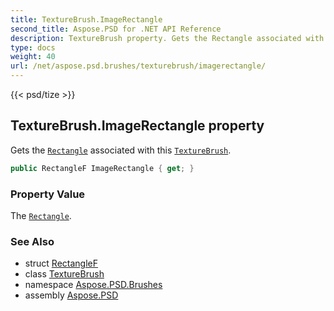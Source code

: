 ```yaml
---
title: TextureBrush.ImageRectangle
second_title: Aspose.PSD for .NET API Reference
description: TextureBrush property. Gets the Rectangle associated with this TextureBrush
type: docs
weight: 40
url: /net/aspose.psd.brushes/texturebrush/imagerectangle/
---
```

{{< psd/tize >}}
## TextureBrush.ImageRectangle property

Gets the [`Rectangle`](../../../aspose.psd/rectangle/) associated with this [`TextureBrush`](../).

```csharp
public RectangleF ImageRectangle { get; }
```

### Property Value

The [`Rectangle`](../../../aspose.psd/rectangle/).

### See Also

* struct [RectangleF](../../../aspose.psd/rectanglef/)
* class [TextureBrush](../)
* namespace [Aspose.PSD.Brushes](../../texturebrush/)
* assembly [Aspose.PSD](../../../)



